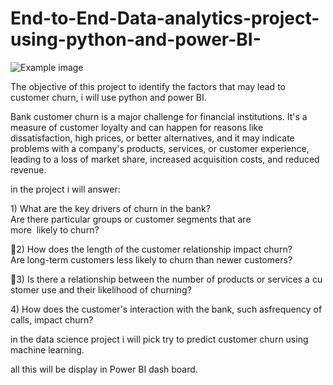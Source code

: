# End-to-End-Data-analytics-project-using-python-and-power-BI-

![Example image](https://github.com/DAHONAMTUG/End-to-End-Data-analytics-project-using-python-and-power-BI-/blob/main/maxresdefault%20(1).jpg)

The objective of this project to identify the factors that may lead to customer churn, i will use python and power BI.

Bank customer churn is a major challenge for financial institutions. It's a measure of customer loyalty and can happen for reasons like dissatisfaction, high prices, or better alternatives, and it may indicate problems with a company's products, services, or customer experience, leading to a loss of market share, increased acquisition costs, and reduced revenue. 

in the project i will answer:

 1) What are the key drivers of churn in the bank?  Are there particular groups or customer segments that are more  likely to churn?
 
2) How does the length of the customer relationship impact churn?  Are long-term customers less likely to churn than newer customers?
 
3) Is there a relationship between the number of products or services a customer use and their likelihood of churning?

4) How does the customer's interaction with the bank, such asfrequency of calls, impact churn?
 
 in the data science project i will pick try to predict customer churn using machine learning.
 
 all this will be display in Power BI dash board.
 
 
 

